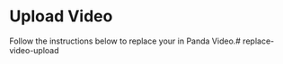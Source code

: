 # Upload Video

Follow the instructions below to replace your in Panda Video.# replace-video-upload
